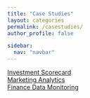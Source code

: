 ```yaml
---
title: "Case Studies"
layout: categories
permalink: /casestudies/
author_profile: false

sidebar:
  nav: "navbar"
---
```

<a href="/is/">Investment Scorecard</a>
<br>
<a href="/ma/">Marketing Analytics</a>
<br>
<a href="/fdm/">Finance Data Monitoring</a>
